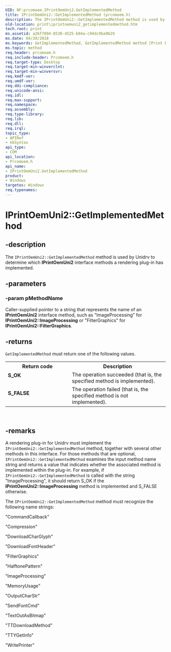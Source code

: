 ```yaml
---
UID: NF:prcomoem.IPrintOemUni2.GetImplementedMethod
title: IPrintOemUni2::GetImplementedMethod (prcomoem.h)
description: The IPrintOemUni2::GetImplementedMethod method is used by Unidrv to determine which IPrintOemUni2 interface methods a rendering plug-in has implemented.
old-location: print\iprintoemuni2_getimplementedmethod.htm
tech.root: print
ms.assetid: a26f7094-8530-4525-b94a-c94dc9ba9629
ms.date: 04/20/2018
ms.keywords: GetImplementedMethod, GetImplementedMethod method [Print Devices], GetImplementedMethod method [Print Devices],IPrintOemUni2 interface, IPrintOemUni2 interface [Print Devices],GetImplementedMethod method, IPrintOemUni2.GetImplementedMethod, IPrintOemUni2::GetImplementedMethod, prcomoem/IPrintOemUni2::GetImplementedMethod, print.iprintoemuni2_getimplementedmethod, print_unidrv-pscript_rendering_3d4fda36-1657-4656-a0bd-e9f65f0f5982.xml
ms.topic: method
req.header: prcomoem.h
req.include-header: Prcomoem.h
req.target-type: Desktop
req.target-min-winverclnt: 
req.target-min-winversvr: 
req.kmdf-ver: 
req.umdf-ver: 
req.ddi-compliance: 
req.unicode-ansi: 
req.idl: 
req.max-support: 
req.namespace: 
req.assembly: 
req.type-library: 
req.lib: 
req.dll: 
req.irql: 
topic_type:
- APIRef
- kbSyntax
api_type:
- COM
api_location:
- Prcomoem.h
api_name:
- IPrintOemUni2.GetImplementedMethod
product:
- Windows
targetos: Windows
req.typenames: 
---
```


# IPrintOemUni2::GetImplementedMethod


## -description


The <code>IPrintOemUni2::GetImplementedMethod</code> method is used by Unidrv to determine which <b>IPrintOemUni2</b> interface methods a rendering plug-in has implemented.


## -parameters




### -param pMethodName

Caller-supplied pointer to a string that represents the name of an <b>IPrintOemUni2</b> interface method, such as "ImageProcessing" for <b>IPrintOemUni2::ImageProcessing</b> or "FilterGraphics" for <b>IPrintOemUni2::FilterGraphics</b>.


## -returns



<code>GetImplementedMethod</code> must return one of the following values.

<table>
<tr>
<th>Return code</th>
<th>Description</th>
</tr>
<tr>
<td width="40%">
<dl>
<dt><b>S_OK</b></dt>
</dl>
</td>
<td width="60%">
The operation succeeded (that is, the specified method is implemented).

</td>
</tr>
<tr>
<td width="40%">
<dl>
<dt><b>S_FALSE</b></dt>
</dl>
</td>
<td width="60%">
The operation failed (that is, the specified method is not implemented).

</td>
</tr>
</table>
 




## -remarks



A rendering plug-in for Unidrv must implement the <code>IPrintOemUni2::GetImplementedMethod</code> method, together with several other methods in this interface. For those methods that are optional, <code>IPrintOemUni2::GetImplementedMethod</code> examines the input method name string and returns a value that indicates whether the associated method is implemented within the plug-in. For example, if <code>IPrintOemUni2::GetImplementedMethod</code> is called with the string "ImageProcessing", it should return S_OK if the <b>IPrintOemUni2::ImageProcessing</b> method is implemented and S_FALSE otherwise.  

The <code>IPrintOemUni2::GetImplementedMethod</code> method must recognize the following name strings:

"CommandCallback"

"Compression"

"DownloadCharGlyph"

"DownloadFontHeader"

"FilterGraphics"

"HalftonePattern"

"ImageProcessing"

"MemoryUsage"

"OutputCharStr"

"SendFontCmd"

"TextOutAsBitmap"

"TTDownloadMethod"

"TTYGetInfo"

"WritePrinter"



